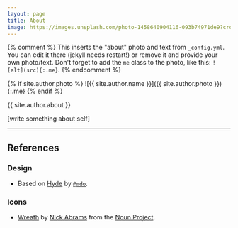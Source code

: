 ```yaml
---
layout: page
title: About
image: https://images.unsplash.com/photo-1458640904116-093b74971de9?crop=entropy&fit=crop&fm=jpg&h=1000&ixjsv=2.1.0&ixlib=rb-0.3.5&q=80&w=1925
---
```


{% comment %}
  This inserts the "about" photo and text from `_config.yml`.
  You can edit it there (jekyll needs restart!) or remove it and provide your own photo/text.
  Don't forget to add the `me` class to the photo, like this: `![alt](src){:.me}`.
{% endcomment %}

{% if site.author.photo %}
  ![{{ site.author.name }}]({{ site.author.photo }}){:.me}
{% endif %}

{{ site.author.about }}

[write something about self]

***

## References

### Design

* Based on [Hyde](http://hyde.getpoole.com/) by [`@mdo`](https://twitter.com/mdo).

### Icons

* [Wreath](https://thenounproject.com/term/laurel-wreath/203146/) by [Nick Abrams](https://thenounproject.com/nabrams/) from the [Noun Project](https://thenounproject.com/).

[usr]: /how-to-find-a-short-username
